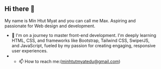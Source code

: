 ## Hi there 👋
My name is Min Htut Myat and you can call me Max. Aspiring and passionate for Web design and development.
- 🔭 I'm on a journey to master front-end development. I'm deeply learning HTML, CSS, and frameworks like Bootstrap, Tailwind CSS, SwiperJS, and JavaScript, fueled by my passion for creating engaging, responsive user experiences.
- - 📫 How to reach me:(minhtutmyatedu@gmail.com)
<!--
**minhtut-hub/minhtut-hub** is a ✨ _special_ ✨ repository because its `README.md` (this file) appears on your GitHub profile.

Here are some ideas to get you started:

- 🔭 I’m currently working on ...
- 🌱 I’m currently learning ...
- 👯 I’m looking to collaborate on ...
- 🤔 I’m looking for help with ...
- 💬 Ask me about ...
- 📫 How to reach me: ...
- 😄 Pronouns: ...
- ⚡ Fun fact: ...
-->
